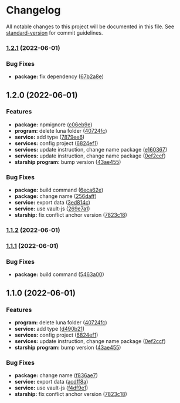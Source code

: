 # Changelog

All notable changes to this project will be documented in this file. See [standard-version](https://github.com/conventional-changelog/standard-version) for commit guidelines.

### [1.2.1](https://github.com/coin98/coin98-starship/compare/v1.2.0...v1.2.1) (2022-06-01)


### Bug Fixes

* **package:** fix dependency ([67b2a8e](https://github.com/coin98/coin98-starship/commit/67b2a8eb21b100006a70f63001090b49867063e6))

## 1.2.0 (2022-06-01)


### Features

* **package:** npmignore ([c06eb9e](https://github.com/coin98/coin98-starship/commit/c06eb9e2149a6ebd49a4f91a9dddbb57cc670f7e))
* **program:** delete luna folder ([40724fc](https://github.com/coin98/coin98-starship/commit/40724fca0173e7a6710a2d8668b1b91c935ebf15))
* **service:** add type ([7879ee6](https://github.com/coin98/coin98-starship/commit/7879ee6bcf85a5bb2a732c2cf5d7246aea2de34f))
* **services:** config project ([6824ef1](https://github.com/coin98/coin98-starship/commit/6824ef184411e5d40adad8b472c87ec74dd0173e))
* **services:** update instruction, change name package ([e160367](https://github.com/coin98/coin98-starship/commit/e160367a93d70801a116915a71cba81cda2c89c3))
* **services:** update instruction, change name package ([0ef2ccf](https://github.com/coin98/coin98-starship/commit/0ef2ccf89ffc53c308d9904deca5ec3474922885))
* **starship program:** bump version ([43ae455](https://github.com/coin98/coin98-starship/commit/43ae4556786744b8d11d8b628ff32756125bb626))


### Bug Fixes

* **package:** build command ([6eca62e](https://github.com/coin98/coin98-starship/commit/6eca62e48bf44daada22a380b5f8df614d549858))
* **package:** change name ([256daff](https://github.com/coin98/coin98-starship/commit/256daff744f0ca68950e46fe409039645f52c1aa))
* **service:** export data ([3ed814c](https://github.com/coin98/coin98-starship/commit/3ed814c82ee57823bc4a83043e45b4347ec30faa))
* **service:** use vault-js ([269e7a1](https://github.com/coin98/coin98-starship/commit/269e7a18c647ba9135fe6fa3b7307a26544de85a))
* **starship:** fix conflict anchor version ([7823c18](https://github.com/coin98/coin98-starship/commit/7823c1802d66ded08ad3a5620d232913e685e1d8))

### [1.1.2](https://github.com/coin98/coin98-starship/compare/v1.1.1...v1.1.2) (2022-06-01)

### [1.1.1](https://github.com/coin98/coin98-starship/compare/v1.1.0...v1.1.1) (2022-06-01)


### Bug Fixes

* **package:** build command ([5463a00](https://github.com/coin98/coin98-starship/commit/5463a004eef4dbb535014f44a17a1b6e27329180))

## 1.1.0 (2022-06-01)


### Features

* **program:** delete luna folder ([40724fc](https://github.com/coin98/coin98-starship/commit/40724fca0173e7a6710a2d8668b1b91c935ebf15))
* **service:** add type ([d490b21](https://github.com/coin98/coin98-starship/commit/d490b2173dd677a1af672174c8395e77f67aa16d))
* **services:** config project ([6824ef1](https://github.com/coin98/coin98-starship/commit/6824ef184411e5d40adad8b472c87ec74dd0173e))
* **services:** update instruction, change name package ([0ef2ccf](https://github.com/coin98/coin98-starship/commit/0ef2ccf89ffc53c308d9904deca5ec3474922885))
* **starship program:** bump version ([43ae455](https://github.com/coin98/coin98-starship/commit/43ae4556786744b8d11d8b628ff32756125bb626))


### Bug Fixes

* **package:** change name ([f836ae7](https://github.com/coin98/coin98-starship/commit/f836ae7bd8aac1be18745d3b9bb63a68c370baff))
* **service:** export data ([acdff8a](https://github.com/coin98/coin98-starship/commit/acdff8ab46d8966f754bf9a44359a61e1a902b80))
* **service:** use vault-js ([f4df9e1](https://github.com/coin98/coin98-starship/commit/f4df9e1356698a26a81972b922c4a893c6dd7ae0))
* **starship:** fix conflict anchor version ([7823c18](https://github.com/coin98/coin98-starship/commit/7823c1802d66ded08ad3a5620d232913e685e1d8))
